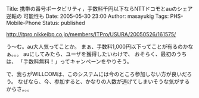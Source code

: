 Title: 携帯の番号ポータビリティ，手数料千円以下ならNTTドコモとauのシェア逆転の 可能性も
Date: 2005-05-30 23:00
Author: masayukig
Tags: PHS-Mobile-Phone
Status: published

<http://itpro.nikkeibp.co.jp/members/ITPro/USURA/20050526/161575/>

う〜む。au大人気ってことか。
まぁ、手数料1,000円以下ってことが有るのかなぁ。。。
auにしてみたら、ユーザを獲得したいわけで、
おそらく、最初のうちは、
「手数料無料！」ってキャンペーンをやりそう。

で、我らがWILLCOMは、このシステムには今のところ参加しない方が良いだろう。
なぜなら、今、参加すると、かなりの人数が逃げてしまいそうな気がするからさ。。。
